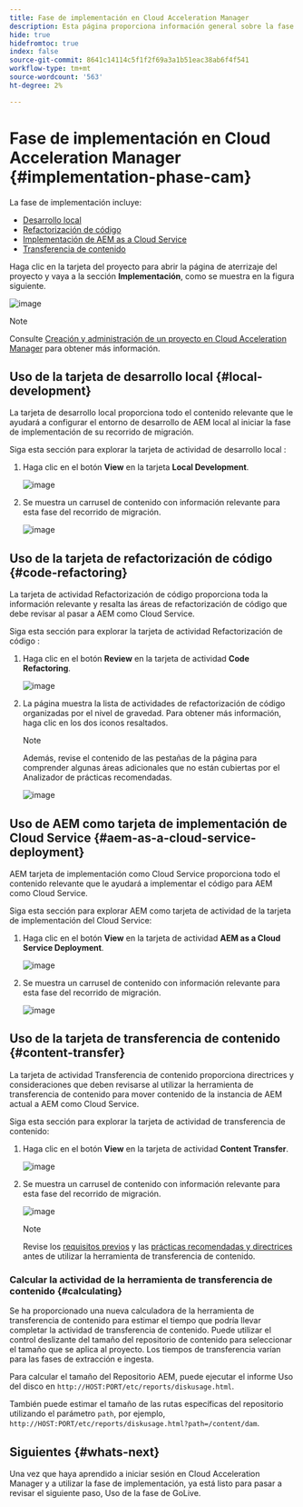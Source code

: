```yaml
---
title: Fase de implementación en Cloud Acceleration Manager
description: Esta página proporciona información general sobre la fase de implementación en Cloud Acceleration Manager.
hide: true
hidefromtoc: true
index: false
source-git-commit: 8641c14114c5f1f2f69a3a1b51eac38ab6f4f541
workflow-type: tm+mt
source-wordcount: '563'
ht-degree: 2%

---
```



# Fase de implementación en Cloud Acceleration Manager {#implementation-phase-cam}

La fase de implementación incluye:

* [Desarrollo local](#local-development)
* [Refactorización de código](#code-refactoring)
* [Implementación de AEM as a Cloud Service](#aem-as-a-cloud-service-deployment)
* [Transferencia de contenido](#content-transfer)


Haga clic en la tarjeta del proyecto para abrir la página de aterrizaje del proyecto y vaya a la sección **Implementación**, como se muestra en la figura siguiente.

![image](/help/move-to-cloud-service/cloud-acceleration-manager/assets/implementation-1.png)

>[!NOTE]
>Consulte [Creación y administración de un proyecto en Cloud Acceleration Manager](/help/move-to-cloud-service/cloud-acceleration-manager/using-cam/getting-started-cam.md) para obtener más información.


## Uso de la tarjeta de desarrollo local {#local-development}

La tarjeta de desarrollo local proporciona todo el contenido relevante que le ayudará a configurar el entorno de desarrollo de AEM local al iniciar la fase de implementación de su recorrido de migración.

Siga esta sección para explorar la tarjeta de actividad de desarrollo local :

1. Haga clic en el botón **View** en la tarjeta **Local Development**.

   ![image](/help/move-to-cloud-service/cloud-acceleration-manager/assets/implementation-2.png)

1. Se muestra un carrusel de contenido con información relevante para esta fase del recorrido de migración.

   ![image](/help/move-to-cloud-service/cloud-acceleration-manager/assets/implementation-3.png)


## Uso de la tarjeta de refactorización de código {#code-refactoring}

La tarjeta de actividad Refactorización de código proporciona toda la información relevante y resalta las áreas de refactorización de código que debe revisar al pasar a AEM como Cloud Service.

Siga esta sección para explorar la tarjeta de actividad Refactorización de código :

1. Haga clic en el botón **Review** en la tarjeta de actividad **Code Refactoring**.

   ![image](/help/move-to-cloud-service/cloud-acceleration-manager/assets/implementation-4.png)

1. La página muestra la lista de actividades de refactorización de código organizadas por el nivel de gravedad. Para obtener más información, haga clic en los dos iconos resaltados.

   >[!NOTE]
   >Además, revise el contenido de las pestañas de la página para comprender algunas áreas adicionales que no están cubiertas por el Analizador de prácticas recomendadas.

   ![image](/help/move-to-cloud-service/cloud-acceleration-manager/assets/readiness-5.png)


## Uso de AEM como tarjeta de implementación de Cloud Service {#aem-as-a-cloud-service-deployment}

AEM tarjeta de implementación como Cloud Service proporciona todo el contenido relevante que le ayudará a implementar el código para AEM como Cloud Service.

Siga esta sección para explorar AEM como tarjeta de actividad de la tarjeta de implementación del Cloud Service:

1. Haga clic en el botón **View** en la tarjeta de actividad **AEM as a Cloud Service Deployment**.

   ![image](/help/move-to-cloud-service/cloud-acceleration-manager/assets/implementation-6.png)

1. Se muestra un carrusel de contenido con información relevante para esta fase del recorrido de migración.

   ![image](/help/move-to-cloud-service/cloud-acceleration-manager/assets/implementation-7.png)


## Uso de la tarjeta de transferencia de contenido {#content-transfer}

La tarjeta de actividad Transferencia de contenido proporciona directrices y consideraciones que deben revisarse al utilizar la herramienta de transferencia de contenido para mover contenido de la instancia de AEM actual a AEM como Cloud Service.

Siga esta sección para explorar la tarjeta de actividad de transferencia de contenido:

1. Haga clic en el botón **View** en la tarjeta de actividad **Content Transfer**.

   ![image](/help/move-to-cloud-service/cloud-acceleration-manager/assets/implementation-8.png)

1. Se muestra un carrusel de contenido con información relevante para esta fase del recorrido de migración.

   ![image](/help/move-to-cloud-service/cloud-acceleration-manager/assets/implementation-9.png)

   >[!NOTE]
   >Revise los [requisitos previos](https://experienceleague.adobe.com/docs/experience-manager-cloud-service/moving/cloud-migration/content-transfer-tool/prerequisites-content-transfer-tool.html?lang=en) y las [prácticas recomendadas y directrices](https://experienceleague.adobe.com/docs/experience-manager-cloud-service/moving/cloud-migration/content-transfer-tool/overview-content-transfer-tool.html?lang=en) antes de utilizar la herramienta de transferencia de contenido.

### Calcular la actividad de la herramienta de transferencia de contenido {#calculating}

Se ha proporcionado una nueva calculadora de la herramienta de transferencia de contenido para estimar el tiempo que podría llevar completar la actividad de transferencia de contenido. Puede utilizar el control deslizante del tamaño del repositorio de contenido para seleccionar el tamaño que se aplica al proyecto. Los tiempos de transferencia varían para las fases de extracción e ingesta.

Para calcular el tamaño del Repositorio AEM, puede ejecutar el informe Uso del disco en `http://HOST:PORT/etc/reports/diskusage.html`.

También puede estimar el tamaño de las rutas específicas del repositorio utilizando el parámetro `path`, por ejemplo, `http://HOST:PORT/etc/reports/diskusage.html?path=/content/dam`.

## Siguientes {#whats-next}

Una vez que haya aprendido a iniciar sesión en Cloud Acceleration Manager y a utilizar la fase de implementación, ya está listo para pasar a revisar el siguiente paso, Uso de la fase de GoLive.

